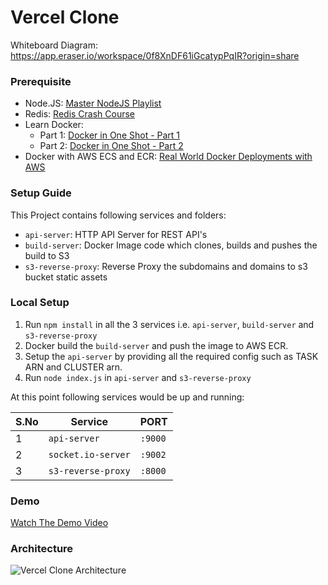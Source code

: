 # Vercel Clone

Whiteboard Diagram: https://app.eraser.io/workspace/0f8XnDF61iGcatypPqIR?origin=share

### Prerequisite

- Node.JS: [Master NodeJS Playlist](https://youtube.com/playlist?list=PLinedj3B30sDby4Al-i13hQJGQoRQDfPo&si=5gaDmQ_mzuBHvAsg)
- Redis: [Redis Crash Course](https://youtu.be/Vx2zPMPvmug?si=Z_XT6BMNgkgwnX49)
- Learn Docker:
  - Part 1: [Docker in One Shot - Part 1](https://youtu.be/31k6AtW-b3Y?si=FIPffAKieiBGgo5c)
  - Part 2: [Docker in One Shot - Part 2](https://youtu.be/xPT8mXa-sJg?si=-6z_HkJZXsvrvSpO)
- Docker with AWS ECS and ECR: [Real World Docker Deployments with AWS](https://youtu.be/AiiFbsAlLaI?si=dKrFZFr7fLBXKSab)

### Setup Guide

This Project contains following services and folders:

- `api-server`: HTTP API Server for REST API's
- `build-server`: Docker Image code which clones, builds and pushes the build to S3
- `s3-reverse-proxy`: Reverse Proxy the subdomains and domains to s3 bucket static assets

### Local Setup

1. Run `npm install` in all the 3 services i.e. `api-server`, `build-server` and `s3-reverse-proxy`
2. Docker build the `build-server` and push the image to AWS ECR.
3. Setup the `api-server` by providing all the required config such as TASK ARN and CLUSTER arn.
4. Run `node index.js` in `api-server` and `s3-reverse-proxy`

At this point following services would be up and running:

| S.No | Service            | PORT    |
| ---- | ------------------ | ------- |
| 1    | `api-server`       | `:9000` |
| 2    | `socket.io-server` | `:9002` |
| 3    | `s3-reverse-proxy` | `:8000` |

### Demo

[Watch The Demo Video](https://imgur.com/I6KgmNR)

### Architecture

![Vercel Clone Architecture](https://i.imgur.com/r7QUXqZ.png)
